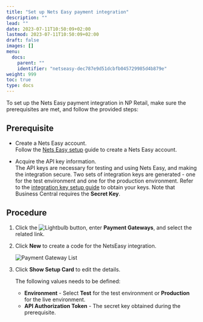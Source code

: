```yaml
---
title: "Set up Nets Easy payment integration"
description: ""
lead: ""
date: 2023-07-11T10:50:09+02:00
lastmod: 2023-07-11T10:50:09+02:00
draft: false
images: []
menu:
  docs:
    parent: ""
    identifier: "netseasy-dec787e9d51dcbfb045729985d4b879e"
weight: 999
toc: true
type: docs
---
```


To set up the Nets Easy payment integration in NP Retail, make sure the prerequisites are met, and follow the provided steps:

## Prerequisite

- Create a Nets Easy account.        
    Follow the [Nets Easy setup](https://developers.nets.eu/nets-easy/en-EU/docs/create-nets-easy-portal-account/) guide to create a Nets Easy account.

- Acquire the API key information.    
    The API keys are necessary for testing and using Nets Easy, and making the integration secure. Two sets of integration keys are generated - one for the test environment and one for the production environment. Refer to the [integration key setup guide](https://developers.nets.eu/nets-easy/en-EU/docs/access-your-integration-keys/) to obtain your keys. Note that Business Central requires the **Secret Key**.

## Procedure

1. Click the ![Lightbulb](Lightbulb_icon.PNG) button, enter **Payment Gateways**, and select the related link.      
 
2. Click **New** to create a code for the NetsEasy integration.    

    ![Payment Gateway List](bambora_integration_list.PNG)  

3. Click **Show Setup Card** to edit the details.

    The following values needs to be defined: 
    - **Environment** - Select **Test** for the test environment or **Production** for the live environment.
    - **API Authorization Token** - The secret key obtained during the prerequisite.
